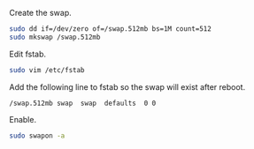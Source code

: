 Create the swap.

```bash
sudo dd if=/dev/zero of=/swap.512mb bs=1M count=512
sudo mkswap /swap.512mb
```

Edit fstab.

```bash
sudo vim /etc/fstab
```

Add the following line to fstab so the swap will exist after reboot.

```
/swap.512mb swap  swap  defaults  0 0
```

Enable.

```bash
sudo swapon -a
```
